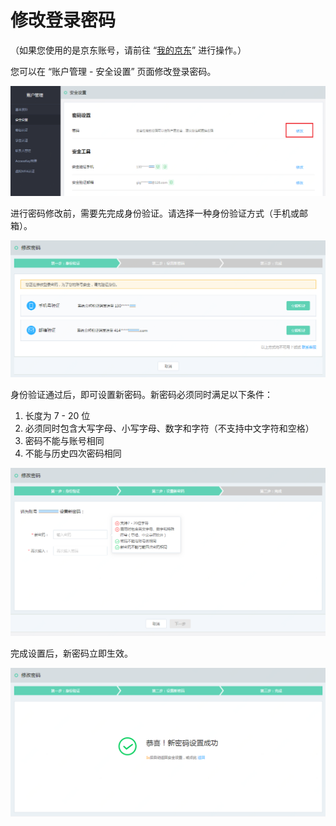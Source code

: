 # 修改登录密码

（如果您使用的是京东账号，请前往 “[我的京东](https://home.jd.com/)” 进行操作。）

您可以在 “账户管理 - 安全设置” 页面修改登录密码。

![](../../../image/User/Account-Mgmt/safe6.png)

进行密码修改前，需要先完成身份验证。请选择一种身份验证方式（手机或邮箱）。

![](../../../image/User/Account-Mgmt/pwd1.png)

身份验证通过后，即可设置新密码。新密码必须同时满足以下条件：
1. 长度为 7 - 20 位
2. 必须同时包含大写字母、小写字母、数字和字符（不支持中文字符和空格）
3. 密码不能与账号相同
4. 不能与历史四次密码相同

![](../../../image/User/Account-Mgmt/pwd2.png)

完成设置后，新密码立即生效。

![](../../../image/User/Account-Mgmt/pwd3.png)
